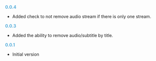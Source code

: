 
**<span style="color:#56adda">0.0.4</span>**
- Added check to not remove audio stream if there is only one stream.

**<span style="color:#56adda">0.0.3</span>**
- Added the ability to remove audio/subtitle by title.

**<span style="color:#56adda">0.0.1</span>**
- Initial version
